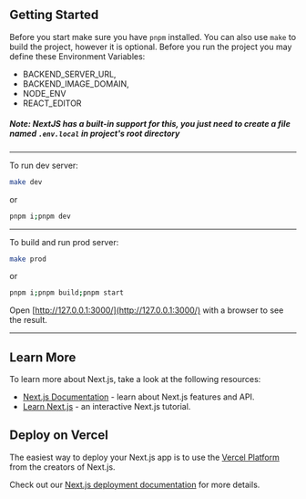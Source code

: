 ## Getting Started

Before you start make sure you have `pnpm` installed. You can also use `make` to build the project, however it is optional.
Before you run the project you may define these Environment Variables:
* BACKEND_SERVER_URL,
* BACKEND_IMAGE_DOMAIN,
* NODE_ENV
* REACT_EDITOR

##### Note: NextJS has a built-in support for this, you just need to create a file named `.env.local` in project's root directory
---
To run dev server:

```bash
make dev
```
or
```bash
pnpm i;pnpm dev
```
---
To build and run prod server:
```bash
make prod
```
or
```bash
pnpm i;pnpm build;pnpm start
```

Open [http://127.0.0.1:3000/](http://127.0.0.1:3000/) with a browser to see the result.

---
## Learn More

To learn more about Next.js, take a look at the following resources:

- [Next.js Documentation](https://nextjs.org/docs) - learn about Next.js features and API.
- [Learn Next.js](https://nextjs.org/learn) - an interactive Next.js tutorial.

## Deploy on Vercel

The easiest way to deploy your Next.js app is to use the [Vercel Platform](https://vercel.com/new?utm_medium=default-template&filter=next.js&utm_source=create-next-app&utm_campaign=create-next-app-readme) from the creators of Next.js.

Check out our [Next.js deployment documentation](https://nextjs.org/docs/deployment) for more details.
